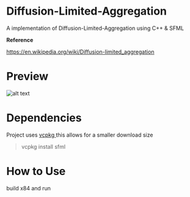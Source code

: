 # Diffusion-Limited-Aggregation

A implementation of Diffusion-Limited-Aggregation using C++ & SFML

<b>Reference</b> 

https://en.wikipedia.org/wiki/Diffusion-limited_aggregation

<h1>Preview</h1>

![alt text](https://imgur.com/3zDHdgIl.png)

<h1>Dependencies</h1>

Project uses <a href="https://github.com/microsoft/vcpkg" target="_blank"> vcpkg </a> this allows for a smaller download size
> vcpkg install sfml

<h1>How to Use</h1>

build x84 and run
